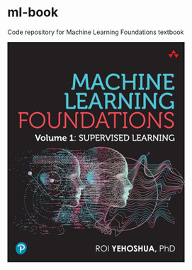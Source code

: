 # ml-book
Code repository for Machine Learning Foundations textbook

<img src="images/book_cover.jpg" alt="Book cover" width="400"/>

